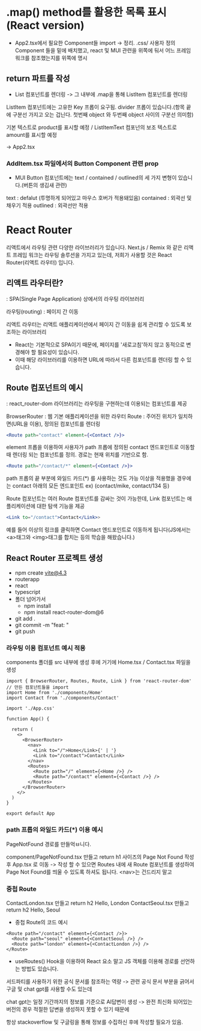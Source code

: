 # .map() method를 활용한 목록 표시(React version)

- App2.tsx에서 필요한 Component들 import -> 정리. .css/ 사용자 정의 Component 들을  밑에 배치했고, react 및 MUI 관련을 위쪽에 둬서 어느 프레임워크를 참조했는지를 위쪽에 명시

## return 파트를 작성

- List 컴포넌트를 렌더링 -> 그 내부에 .map을 통해 ListItem 컴포넌트를 렌더링

ListItem 컴포넌트에는 고유한 Key 프롭이 요구됨. divider 프롭이 있습니다.(항목 끝에 구분선 가지고 오는 겁닌다. 첫번째 object 와 두번째 object 사이의 구분선 의미함)

기본 텍스트로 product를 표시할 예정 / ListItemText 컴포넌의 보조 텍스트로 amount를 표시할 예정

-> App2.tsx

### AddItem.tsx 파일에서의 Button Component 관련 prop

- MUI Button 컴포넌트에는 text / contained / outlined의 세 가지 변형이 있습니다.(버튼의 생김새 관련)

text : defalut (투명하게 되어있고 마우스 호버가 적용돼있음)
contained : 외곽선 및 채우기 적용
outlined : 외곽선만 적용

# React Router 

리액트에서 라우팅 관련 다양한 라이브러리가 있습니다. Next.js / Remix 와 같은 리액트 프레임 워크는 라우팅 솔루션을 가지고 있는데, 저희가 사용할 것은 React Router(리액트 라우터) 입니다.

## 리액트 라우터란?

: SPA(Single Page Application) 상에서의 라우팅 라이브러리 

라우팅(routing) : 페이지 간 이동

리액트 라우터는 리액트 애플리케이션에서 페이지 간 이동을 쉽게 관리할 수 있도록 보조하는 라이브러리

- React는 기본적으로 SPA이기 때문에, 페이지를 '새로고침'하지 않고 동적으로 변경해야 할 필요성이 있습니다.
- 이때 해당 라이브러리를 이용하면 URL에 따라서 다른 컴포넌트를 렌더링 할 수 있습니다.

## Route 컴포넌트의 예시

: react_router-dom 라이브러리는 라우팅을 구현하는데 이용되는 컴포넌트를 제공

BrowserRouter : 웹 기본 애플리케이션을 위한 라우터
Route : 주어진 위치가 일치하면(URL을 이용), 정의된 컴포넌트를 렌더링

```jsx
<Route path="contact" element={<Contact />}>
```

element 프롭을 이용하여 사용자가 path 프롭에 정의된 contact 엔드포인트로 이동할 때 렌더링 되는 컴포넌트를 정의. 경로는 현재 위치를 기반으로 함.

```jsx
<Route path="/contact/*" element={<Contact />}>
```
path 프롭의 끝 부분에 와일드 카드(*) 를 사용하는 것도 가능
이상을 적용했을 경우에는 contact 아래의 모든 엔드포인트 ex) (contact/mike, contact/134 등)

Route 컴포넌트는 여러 Route 컴포넌트를 감싸는 것이 가능한데, Link 컴포넌트는 애플리케이션에 대한 탐색 기능을 제공

```jsx
<Link to="/contact">Contact</Link>>
```
예를 들어 이상의 링크를 클릭하면 Contact 엔드포인트로 이동하게 됩니다(JS에서는 \<a>태그와 \<img>태그를 합치는 등의 학습을 해왔습니다.)

## React Router 프로젝트 생성
- npm create vite@4.3
- routerapp
- react
- typescript
- 폴더 넘어가서
  - npm install
  - npm install react-router-dom@6
- git add .
- git commit -m "feat: "
- git push

### 라우팅 이용 컴포넌트 예시 적용
components 폴더를 src 내부에 생성 후에 거기에 Home.tsx / Contact.tsx 파일을 생성

```tsx
import { BrowserRouter, Routes, Route, Link } from 'react-router-dom'
// 만든 컴포넌트들을 import
import Home from './components/Home'
import Contact from './components/Contact'

import './App.css'

function App() {

  return (
    <>
      <BrowserRouter>
        <nav>
          <Link to="/">Home</Link>{' | '}
          <Link to="/contact">Contact</Link>
        </nav>
        <Routes>
          <Route path="/" element={<Home />} />
          <Route path="/contact" element={<Contact />} />
        </Routes>
      </BrowserRouter>
    </>
  )
}

export default App
```

### path 프롭의 와일드 카드(*) 이용 예시

PageNotFound 경로를 만들억ㅂ니다.

component/PageNotFound.tsx 만들고
return h1 사이즈의 Page Not Found 작성 후
App.tsx 로 이동
-> 작성 할 수 있으면 Routes 내에 새 Route 컴포넌트를 생성하여 Page Not Found를 띄울 수 있도록 하셔도 됩니다.
\<nav>는 건드리지 말고

### 중첩 Route

ContactLondon.tsx 만들고 return h2 Hello, London
ContactSeoul.tsx 만들고 return h2 Hello, Seoul

- 중첩 Route의 코드 예시
```tsx
<Route path="/contact" element={<Contact />}>
  <Route path="seoul" element={<ContactSeoul />} />
  <Route path="london" element={<ContactLondon />} />
</Route>
```

* useRoutes() Hook을 이용하여 React 요소 말고 JS 객체를 이용해 경로를 선언하는 방법도 있습니다.

서드파티를 사용하기 위한 공식 문서를 참조하는 역량 -> 관련 공식 문서 부분을 긁어서 구글 및 chat gpt를 사용할 수도 있는데

chat gpt는 일정 기간까지의 정보를 기준으로 AI답변이 생성 -> 완전 최신화 되어있는 버전의 경우 적절한 답변을 생성하지 못할  수 있기 때문에

항상 stackoverflow 및 구글링을 통해 정보를 수집하신 후에 작성할 필요가 있음.
